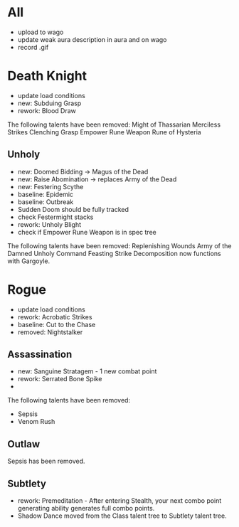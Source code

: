 # All
- upload to wago
- update weak aura description in aura and on wago
- record .gif

# Death Knight
- update load conditions
- new: Subduing Grasp
- rework: Blood Draw

The following talents have been removed:
Might of Thassarian
Merciless Strikes
Clenching Grasp
Empower Rune Weapon
Rune of Hysteria

## Unholy
- new: Doomed Bidding -> Magus of the Dead
- new: Raise Abomination -> replaces Army of the Dead
- new: Festering Scythe
- baseline: Epidemic
- baseline: Outbreak
- Sudden Doom should be fully tracked
- check Festermight stacks
- rework: Unholy Blight
- check if Empower Rune Weapon is in spec tree

The following talents have been removed:
Replenishing Wounds
Army of the Damned
Unholy Command
Feasting Strike
Decomposition now functions with Gargoyle.

# Rogue
- update load conditions
- rework: Acrobatic Strikes
- baseline: Cut to the Chase 
- removed: Nightstalker

## Assassination
- new: Sanguine Stratagem - 1 new combat point
- rework: Serrated Bone Spike
- 
The following talents have been removed:
- Sepsis
- Venom Rush

## Outlaw
Sepsis has been removed.

## Subtlety
- rework: Premeditation - After entering Stealth, your next combo point generating ability generates full combo points.
- Shadow Dance moved from the Class talent tree to Subtlety talent tree.
